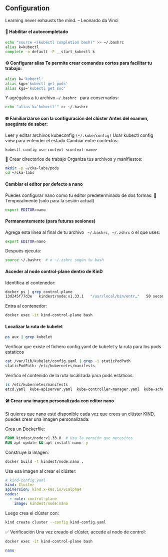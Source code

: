 ## Configuration

Learning never exhausts the mind.
– Leonardo da Vinci

#### 🔄 Habilitar el autocompletado 

```bash 
echo "source <(kubectl completion bash)" >> ~/.bashrc
alias k=kubectl
complete -o default -F __start_kubectl k 
```


#### ⚙️ Configurar alias Te permite crear comandos cortos para facilitar tu trabajo:

```bash
alias k='kubectl'
alias kgp='kubectl get pods'
alias kgs='kubectl get svc'
```

Y agrégalos a tu archivo ```~/.bashrc ``` para conservarlos:

```bash
echo "alias k='kubectl'" >> ~/.bashrc
```

#### 🌐 Familiarizarse con la configuración del clúster Antes del examen, asegúrate de saber:

Leer y editar archivos kubeconfig ``` (~/.kube/config) ```
Usar kubectl config view para entender el estado
Cambiar entre contextos:

```kubectl config use-context <context-name> ```


📂 Crear directorios de trabajo Organiza tus archivos y manifiestos:
```bash
mkdir -p ~/cka-labs/pods
cd ~/cka-labs
```

#### Cambiar el editor por defecto a nano
Puedes configurar nano como tu editor predeterminado de dos formas:
🔹 Temporalmente (solo para la sesión actual)

```bash
export EDITOR=nano
```

#### Permanentemente (para futuras sesiones)
Agrega esta línea al final de tu archivo ``` ~/.bashrc, ~/.zshrc``` o el que uses:

```bash
export EDITOR=nano
```

Después ejecuta:

```bash
source ~/.bashrc  # o ~/.zshrc según tu bash
```

#### Acceder al node control-plane dentro de KinD

Identifica el contenedor:

```bash
docker ps | grep control-plane
13d245f77d3e   kindest/node:v1.33.1   "/usr/local/bin/entr…"   50 seconds ago   Up 45 seconds   127.0.0.1:40527->6443/tcp   kind-
```

Entra al contenedor:

```bash
docker exec -it kind-control-plane bash
```
#### Localizar la ruta de kubelet

```bash
ps aux | grep kubelet
```
Verificar que existe el fichero config.yaml de kubelet y la ruta para los pods estaticos

```bash
cat /var/lib/kubelet/config.yaml | grep -i staticPodPath
staticPodPath: /etc/kubernetes/manifests
```

Verifico el contenido de la ruta localizada para pods estaticos:

```bash
ls /etc/kubernetes/manifests
etcd.yaml  kube-apiserver.yaml	kube-controller-manager.yaml  kube-scheduler.yaml
```

#### 🛠 Crear una imagen personalizada con editor nano
Si quieres que nano esté disponible cada vez que crees un clúster KIND, puedes crear una imagen personalizada:

Crea un Dockerfile:

```dockerfile
FROM kindest/node:v1.33.0  # Usa la versión que necesites
RUN apt update && apt install nano -y
```

Construye la imagen:

```bash
docker build -t kindest/node:nano .
```

Usa esa imagen al crear el clúster:

```yaml
# kind-config.yaml
kind: Cluster
apiVersion: kind.x-k8s.io/v1alpha4
nodes:
  - role: control-plane
    image: kindest/node:nano
```

Luego crea el clúster con:

```bash
kind create cluster --config kind-config.yaml
```

✅ Verificación
Una vez creado el clúster, accede al nodo de control:

```bash
docker exec -it kind-control-plane bash
```

```bash
nano
```







